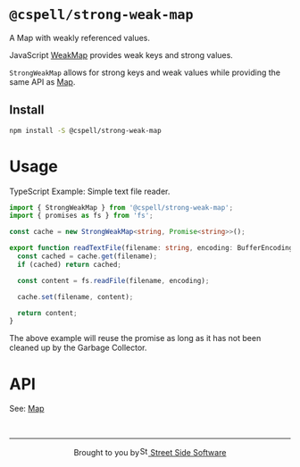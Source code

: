 # `@cspell/strong-weak-map`

A Map with weakly referenced values.

JavaScript [WeakMap](https://developer.mozilla.org/en-US/docs/Web/JavaScript/Reference/Global_Objects/WeakMap) provides weak keys and strong values.

`StrongWeakMap` allows for strong keys and weak values while providing the same API as [Map](https://developer.mozilla.org/en-US/docs/Web/JavaScript/Reference/Global_Objects/Map).

## Install

```sh
npm install -S @cspell/strong-weak-map
```

# Usage

TypeScript Example: Simple text file reader.

```ts
import { StrongWeakMap } from '@cspell/strong-weak-map';
import { promises as fs } from 'fs';

const cache = new StrongWeakMap<string, Promise<string>>();

export function readTextFile(filename: string, encoding: BufferEncoding = 'utf8'): Promise<string> {
  const cached = cache.get(filename);
  if (cached) return cached;

  const content = fs.readFile(filename, encoding);

  cache.set(filename, content);

  return content;
}
```

The above example will reuse the promise as long as it has not been cleaned up by the Garbage Collector.

# API

See: [Map](https://developer.mozilla.org/en-US/docs/Web/JavaScript/Reference/Global_Objects/Map)

<!--- @@inject: ../../static/footer.md --->

<br/>

---

<p align="center">Brought to you by<a href="https://streetsidesoftware.com" title="Street Side Software"><img width="16" alt="Street Side Software Logo" src="https://i.imgur.com/CyduuVY.png" /> Street Side Software</a></p>

<!--- @@inject-end: ../../static/footer.md --->
